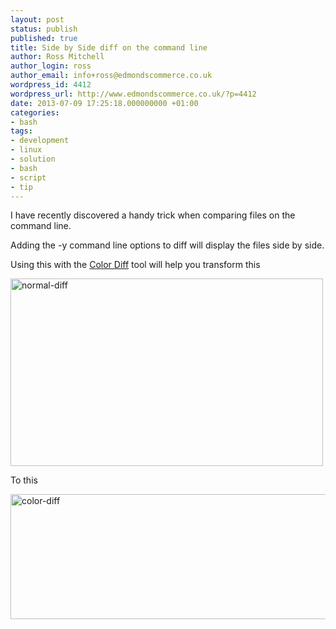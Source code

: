 ```yaml
---
layout: post
status: publish
published: true
title: Side by Side diff on the command line
author: Ross Mitchell
author_login: ross
author_email: info+ross@edmondscommerce.co.uk
wordpress_id: 4412
wordpress_url: http://www.edmondscommerce.co.uk/?p=4412
date: 2013-07-09 17:25:18.000000000 +01:00
categories:
- bash
tags:
- development
- linux
- solution
- bash
- script
- tip
---
```

I have recently discovered a handy trick when comparing files on the command line.

Adding the -y command line options to diff will display the files side by side.

Using this with the <a href="http://www.colordiff.org/" title="Color Diff" target="_blank">Color Diff</a> tool will help you transform this

<a href="{% img  ({{ site.url }}/assets/normal-diff.png %}"><img src="{% img  ({{ site.url }}/assets/normal-diff.png %}" alt="normal-diff" width="500" height="300" class="alignnone size-full wp-image-4414" /></a>

To this

<a href="http://www.edmondscommerce.co.uk/wp-content/uploads/2013/07/color-diff.png"><img src="{% img  ({{ site.url }}/assets/color-diff-600x200.png %}" alt="color-diff" width="600" height="200" class="alignnone size-medium wp-image-4413" /></a>
